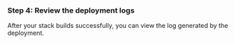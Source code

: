 <!-- usedin: [ _general/Introduction/cloud66-introduction-v1.md] -->


### Step 4: Review the deployment logs

After your stack builds successfully, you can view the log generated by the deployment.

